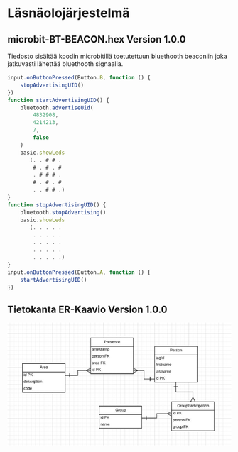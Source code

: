 # Läsnäolojärjestelmä 
## microbit-BT-BEACON.hex Version 1.0.0
Tiedosto sisältää koodin microbitillä toetutettuun bluethooth beaconiin joka jatkuvasti lähettää bluethooth signaalia.
```javascript
input.onButtonPressed(Button.B, function () {
    stopAdvertisingUID()
})
function startAdvertisingUID() {
    bluetooth.advertiseUid(
        4832908,
        4214213,
        7,
        false
    )
    basic.showLeds
       (. . # # .
        # . # . #
        . # # # .
        # . # . #
        . . # # .)
}
function stopAdvertisingUID() {
    bluetooth.stopAdvertising()
    basic.showLeds
       (. . . . .
        . . . . .
        . . . . .
        . . . . .
        . . . . .)
}
input.onButtonPressed(Button.A, function () {
    startAdvertisingUID()
})
```
## Tietokanta ER-Kaavio Version 1.0.0
![ER-kaavio](./docs/presenceDB.jpg?raw=true "ER Kaavio")

